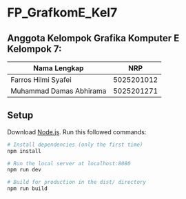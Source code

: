# FP_GrafkomE_Kel7


## Anggota Kelompok Grafika Komputer E Kelompok 7:
Nama Lengkap                 | NRP
---------------------------- | -------------
Farros Hilmi Syafei          | 5025201012
Muhammad Damas Abhirama      | 5025201271
                             


## Setup

Download [Node.js](https://nodejs.org/en/download/).
Run this followed commands:

``` bash
# Install dependencies (only the first time)
npm install

# Run the local server at localhost:8080
npm run dev

# Build for production in the dist/ directory
npm run build
```
